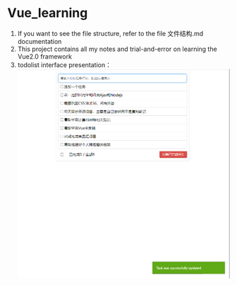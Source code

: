# Vue_learning

1. If you want to see the file structure, refer to the file 文件结构.md documentation
2. This project contains all my notes and trial-and-error on learning the Vue2.0 framework
3. todolist interface presentation：![Alt text](./images/image-13.png)
